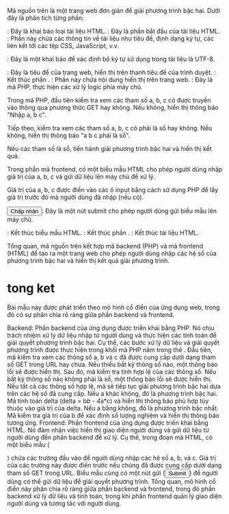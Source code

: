 Mã nguồn trên là một trang web đơn giản để giải phương trình bậc hai. Dưới đây là phân tích từng phần:

<!DOCTYPE html>: Đây là khai báo loại tài liệu HTML.

<html>: Đây là phần bắt đầu của tài liệu HTML.

<head>: Phần này chứa các thông tin về tài liệu như tiêu đề, định dạng ký tự, các liên kết tới các tệp CSS, JavaScript, v.v.

<meta charset="utf-8">: Đây là một khai báo để xác định bộ ký tự sử dụng trong tài liệu là UTF-8.

<title>Phương trình bậc hai</title>: Đây là tiêu đề của trang web, hiển thị trên thanh tiêu đề của trình duyệt.

</head>: Kết thúc phần <head>.

<body>: Phần này chứa nội dung hiển thị trên trang web.

<?php ... ?>: Đây là mã PHP, thực hiện các xử lý logic phía máy chủ.

Trong mã PHP, đầu tiên kiểm tra xem các tham số a, b, c có được truyền vào thông qua phương thức GET hay không. Nếu không, hiển thị thông báo "Nhập a, b c".

Tiếp theo, kiểm tra xem các tham số a, b, c có phải là số hay không. Nếu không, hiển thị thông báo "a b c phải là số".

Nếu các tham số là số, tiến hành giải phương trình bậc hai và hiển thị kết quả.

Trong phần mã frontend, có một biểu mẫu HTML cho phép người dùng nhập giá trị của a, b, c và gửi dữ liệu lên máy chủ để xử lý.

Giá trị của a, b, c được điền vào các ô input bằng cách sử dụng PHP để lấy giá trị trước đó mà người dùng đã nhập (nếu có).

<input type="submit" value="Chấp nhận"/>: Đây là một nút submit cho phép người dùng gửi biểu mẫu lên máy chủ.

</form>: Kết thúc biểu mẫu HTML.

</body>: Kết thúc phần <body>.

</html>: Kết thúc tài liệu HTML.

Tổng quan, mã nguồn trên kết hợp mã backend (PHP) và mã frontend (HTML) để tạo ra một trang web cho phép người dùng nhập các hệ số của phương trình bậc hai và hiển thị kết quả giải phương trình.

# tong ket
Bài mẫu này được phát triển theo mô hình cổ điển của ứng dụng web, trong đó có sự phân chia rõ ràng giữa phần backend và frontend.

Backend: Phần backend của ứng dụng được triển khai bằng PHP. Nó chịu trách nhiệm xử lý dữ liệu nhập từ người dùng và thực hiện các tính toán để giải quyết phương trình bậc hai. Cụ thể, các bước xử lý dữ liệu và giải quyết phương trình được thực hiện trong khối mã PHP nằm trong thẻ <?php ?>.
Đầu tiên, mã kiểm tra xem các thông số a, b và c đã được cung cấp dưới dạng tham số GET trong URL hay chưa. Nếu thiếu bất kỳ thông số nào, một thông báo lỗi sẽ được hiển thị.
Sau đó, mã kiểm tra tính hợp lệ của các thông số. Nếu bất kỳ thông số nào không phải là số, một thông báo lỗi sẽ được hiển thị.
Nếu tất cả các thông số hợp lệ, mã sẽ tiếp tục giải phương trình bậc hai dựa trên các hệ số đã cung cấp.
Nếu a khác không, đó là phương trình bậc hai. Mã tính toán delta (delta = b*b - 4*a*c) và hiển thị thông báo phù hợp tùy thuộc vào giá trị của delta.
Nếu a bằng không, đó là phương trình bậc nhất. Mã kiểm tra giá trị của b để xác định số lượng nghiệm và hiển thị thông báo tương ứng.
Frontend: Phần frontend của ứng dụng được triển khai bằng HTML. Nó đảm nhận việc hiển thị giao diện người dùng và gửi dữ liệu từ người dùng đến phần backend để xử lý. Cụ thể, trong đoạn mã HTML, có một biểu mẫu (<form>) chứa các trường đầu vào để người dùng nhập các hệ số a, b, và c. Giá trị của các trường này được điền trước nếu chúng đã được cung cấp dưới dạng tham số GET trong URL. Biểu mẫu cũng có một nút gửi (<input type="submit">) để người dùng có thể gửi dữ liệu để giải quyết phương trình.
Tổng quan, mô hình cổ điển này phân chia rõ ràng giữa phần backend và frontend, trong đó phần backend xử lý dữ liệu và tính toán, trong khi phần frontend quản lý giao diện người dùng và tương tác với người dùng.